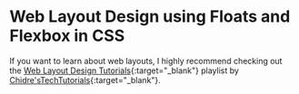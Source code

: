 # Web Layout Design using Floats and Flexbox in CSS
If you want to learn about web layouts, I highly recommend checking out the [Web Layout Design Tutorials](https://www.youtube.com/playlist?list=PLdE8ESr9Th_uU8IAMv4MQDAsD0z7Aj4hr){:target="_blank"} playlist by [Chidre'sTechTutorials](https://www.youtube.com/@ChidresTechTutorials){:target="_blank"}.

